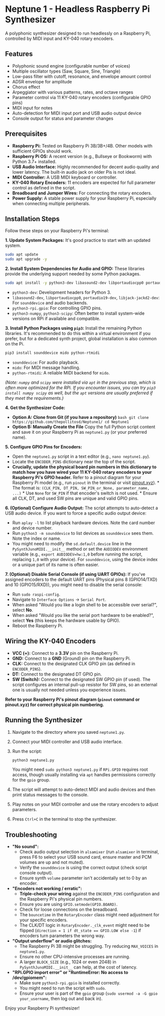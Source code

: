 # Neptune 1 - Headless Raspberry Pi Synthesizer

A polyphonic synthesizer designed to run headlessly on a Raspberry Pi, controlled by MIDI input and KY-040 rotary encoders.

## Features

*   Polyphonic sound engine (configurable number of voices)
*   Multiple oscillator types (Saw, Square, Sine, Triangle)
*   Low-pass filter with cutoff, resonance, and envelope amount control
*   ADSR envelope for amplitude
*   Chorus effect
*   Arpeggiator with various patterns, rates, and octave ranges
*   Parameter control via 11 KY-040 rotary encoders (configurable GPIO pins)
*   MIDI input for notes
*   Auto-detection for MIDI input port and USB audio output device
*   Console output for status and parameter changes

## Prerequisites

*   **Raspberry Pi:** Tested on Raspberry Pi 3B/3B+/4B. Other models with sufficient GPIOs should work.
*   **Raspberry Pi OS:** A recent version (e.g., Bullseye or Bookworm) with Python 3.7+ installed.
*   **USB Audio Interface:** Highly recommended for decent audio quality and lower latency. The built-in audio jack on older Pis is not ideal.
*   **MIDI Controller:** A USB MIDI keyboard or controller.
*   **KY-040 Rotary Encoders:** 11 encoders are expected for full parameter control as defined in the script.
*   **Breadboard and Jumper Wires:** For connecting the rotary encoders.
*   **Power Supply:** A stable power supply for your Raspberry Pi, especially when connecting multiple peripherals.

## Installation Steps

Follow these steps on your Raspberry Pi's terminal:

**1. Update System Packages:**
   It's good practice to start with an updated system.
   ```bash
   sudo apt update
   sudo apt upgrade -y
   ```

**2. Install System Dependencies for Audio and GPIO:**
   These libraries provide the underlying support needed by some Python packages.
   ```bash
   sudo apt install -y python3-dev libasound2-dev libportaudiocpp0 portaudio19-dev libjack-jackd2-dev python3-rpi.gpio python3-numpy python3-scipy
   ```
   *   `python3-dev`: Development headers for Python 3.
   *   `libasound2-dev`, `libportaudiocpp0`, `portaudio19-dev`, `libjack-jackd2-dev`: For `sounddevice` and audio backends.
   *   `python3-rpi.gpio`: For controlling GPIO pins.
   *   `python3-numpy`, `python3-scipy`: Often better to install system-wide versions on RPi if available and compatible.

**3. Install Python Packages using `pip3`:**
   Install the remaining Python libraries. It's recommended to do this within a virtual environment if you prefer, but for a dedicated synth project, global installation is also common on the Pi.
   ```bash
   pip3 install sounddevice mido python-rtmidi
   ```
   *   `sounddevice`: For audio playback.
   *   `mido`: For MIDI message handling.
   *   `python-rtmidi`: A reliable MIDI backend for `mido`.

   *(Note: `numpy` and `scipy` were installed via `apt` in the previous step, which is often more optimized for the RPi. If you encounter issues, you can try `pip3 install numpy scipy` as well, but the `apt` versions are usually preferred if they meet the requirements.)*

**4. Get the Synthesizer Code:**
   *   **Option A: Clone from Git (if you have a repository)**
      ```bash
      git clone https://github.com/thepollitosd/Neptune1/
      cd Neptune1
      ```
   *   **Option B: Manually Create the File**
      Copy the full Python script content and save it on your Raspberry Pi as `neptune1.py` (or your preferred name).

**5. Configure GPIO Pins for Encoders:**
   *   Open the `neptune1.py` script in a text editor (e.g., `nano neptune1.py`).
   *   Locate the `ENCODER_PINS` dictionary near the top of the script.
   *   **Crucially, update the physical board pin numbers in this dictionary to match how you have wired your 11 KY-040 rotary encoders to your Raspberry Pi's GPIO header.** Refer to a pinout diagram for your Raspberry Pi model (e.g., run `pinout` in the terminal or visit [pinout.xyz](https://pinout.xyz/)).
      *   The format is: `(CLK_PIN, DT_PIN, SW_PIN_or_None, parameter_name, ...)`
      *   Use `None` for `SW_PIN` if that encoder's switch is not used.
      *   Ensure all CLK, DT, and used SW pins are unique and valid GPIO pins.

**6. (Optional) Configure Audio Output:**
   The script attempts to auto-detect a USB audio device. If you want to force a specific audio output device:
   *   Run `aplay -l` to list playback hardware devices. Note the card number and device number.
   *   Run `python3 -m sounddevice` to list devices as `sounddevice` sees them. Note the index or name.
   *   You might need to modify the `sd.default.device` line in the `PySynthJunoMIDI.__init__` method or set the `AUDIODEV` environment variable (e.g., `export AUDIODEV=hw:1,0` before running the script, replacing `1,0` with your device). For `sounddevice`, using the device index or a unique part of its name is often easier.

**7. (Optional) Disable Serial Console (if using UART GPIOs):**
   If you've assigned encoders to the default UART pins (Physical pins 8 (GPIO14/TXD) and 10 (GPIO15/RXD)), you might need to disable the serial console:
   *   Run `sudo raspi-config`.
   *   Navigate to `Interface Options` -> `Serial Port`.
   *   When asked "Would you like a login shell to be accessible over serial?", select **No**.
   *   When asked "Would you like the serial port hardware to be enabled?", select **Yes** (this keeps the hardware usable by GPIO).
   *   Reboot the Raspberry Pi.

## Wiring the KY-040 Encoders

*   **VCC (+):** Connect to a **3.3V** pin on the Raspberry Pi.
*   **GND:** Connect to a **GND** (Ground) pin on the Raspberry Pi.
*   **CLK:** Connect to the designated CLK GPIO pin (as defined in `ENCODER_PINS`).
*   **DT:** Connect to the designated DT GPIO pin.
*   **SW (Switch):** Connect to the designated SW GPIO pin (if used). The script configures an internal pull-up resistor for SW pins, so an external one is usually not needed unless you experience issues.

**Refer to your Raspberry Pi's pinout diagram (`pinout` command or pinout.xyz) for correct physical pin numbering.**

## Running the Synthesizer

1.  Navigate to the directory where you saved `neptune1.py`.
2.  Connect your MIDI controller and USB audio interface.
3.  Run the script:
    ```bash
    python3 neptune1.py
    ```
    You might need `sudo python3 neptune1.py` if `RPi.GPIO` requires root access, though usually installing via `apt` handles permissions correctly for the `gpio` group.

4.  The script will attempt to auto-detect MIDI and audio devices and then print status messages to the console.
5.  Play notes on your MIDI controller and use the rotary encoders to adjust parameters.
6.  Press `Ctrl+C` in the terminal to stop the synthesizer.

## Troubleshooting

*   **"No sound":**
    *   Check audio output selection in `alsamixer` (run `alsamixer` in terminal, press F6 to select your USB sound card, ensure master and PCM volumes are up and not muted).
    *   Verify the `sounddevice` is using the correct output (check script console output).
    *   Ensure synth `volume` parameter isn't accidentally set to 0 by an encoder.
*   **"Encoders not working / erratic":**
    *   **Triple-check your wiring** against the `ENCODER_PINS` configuration and the Raspberry Pi's physical pin numbers.
    *   Ensure you are using `GPIO.setmode(GPIO.BOARD)`.
    *   Check for loose connections on the breadboard.
    *   The `bouncetime` in the `RotaryEncoder` class might need adjustment for your specific encoders.
    *   The CLK/DT logic in `RotaryEncoder._clk_event` might need to be flipped (`direction = 1 if dt_state == GPIO.LOW else -1`) if encoders turn parameters the wrong way.
*   **"Output underflow" or audio glitches:**
    *   The Raspberry Pi 3B might be struggling. Try reducing `MAX_VOICES` in `neptune1.py`.
    *   Ensure no other CPU-intensive processes are running.
    *   A larger `BLOCK_SIZE` (e.g., 1024 or even 2048) in `PySynthJunoMIDI.__init__` can help, at the cost of latency.
*   **"RPi.GPIO import error" or "RuntimeError: No access to /dev/gpiomem":**
    *   Make sure `python3-rpi.gpio` is installed correctly.
    *   You might need to run the script with `sudo`.
    *   Ensure your user is part of the `gpio` group (`sudo usermod -a -G gpio your_username`, then log out and back in).

Enjoy your Raspberry Pi synthesizer!

